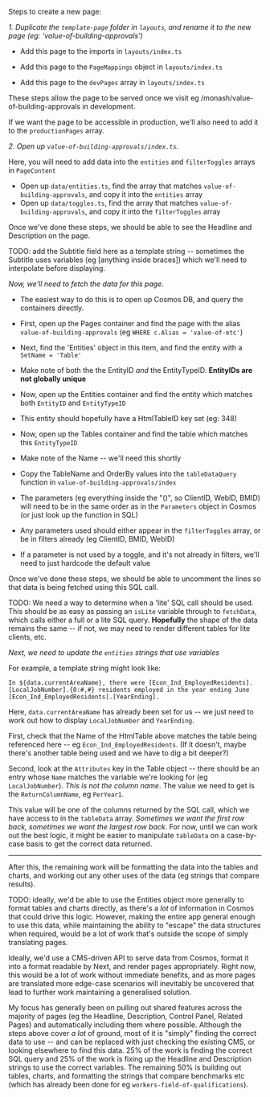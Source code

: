 Steps to create a new page:

_1. Duplicate the `template-page` folder in `layouts`, and rename it to the new page (eg: 'value-of-building-approvals')_

- Add this page to the imports in `layouts/index.ts`

- Add this page to the `PageMappings` object in `layouts/index.ts`

- Add this page to the `devPages` array in `layouts/index.ts`

These steps allow the page to be served once we visit eg /monash/value-of-building-approvals in development.

If we want the page to be accessible in production, we'll also need to add it to the `productionPages` array.

_2. Open up `value-of-building-approvals/index.ts`._

Here, you will need to add data into the `entities` and `filterToggles` arrays in `PageContent`

- Open up `data/entities.ts`, find the array that matches `value-of-building-approvals`, and copy it into the `entities` array
- Open up `data/toggles.ts`, find the array that matches `value-of-building-approvals`, and copy it into the `filterToggles` array

Once we've done these steps, we should be able to see the Headline and Description on the page.

TODO: add the Subtitle field here as a template string -- sometimes the Subtitle uses variables (eg [anything inside braces]) which we'll
need to interpolate before displaying.

_Now, we'll need to fetch the data for this page._

- The easiest way to do this is to open up Cosmos DB, and query the containers directly.

- First, open up the Pages container and find the page with the alias `value-of-building-approvals` (eg `WHERE c.Alias = 'value-of-etc'`)

- Next, find the 'Entities' object in this item, and find the entity with a `SetName = 'Table'`

- Make note of both the the EntityID _and_ the EntityTypeID. **EntityIDs are not globally unique**

- Now, open up the Entities container and find the entity which matches both `EntityID` and `EntityTypeID`

- This entity should hopefully have a HtmlTableID key set (eg: 348)

- Now, open up the Tables container and find the table which matches this `EntityTypeID`

- Make note of the Name -- we'll need this shortly

- Copy the TableName and OrderBy values into the `tableDataQuery` function in `value-of-building-approvals/index`

- The parameters (eg everything inside the "()", so ClientID, WebID, BMID) will need to be in the same order as in the `Parameters` object in Cosmos (or just look up the function in SQL)

- Any parameters used should either appear in the `filterToggles` array, or be in filters already (eg ClientID, BMID, WebID)

- If a parameter is not used by a toggle, and it's not already in filters, we'll need to just hardcode the default value

Once we've done these steps, we should be able to uncomment the lines so that data is being fetched using this SQL call.

TODO: We need a way to determine when a 'lite' SQL call should be used. This should be as easy as passing an `isLite` variable through to `fetchData`,
which calls either a full or a lite SQL query. **Hopefully** the shape of the data remains the same -- if not, we may need to render different
tables for lite clients, etc.

_Next, we need to update the `entities` strings that use variables_

For example, a template string might look like:

`In ${data.currentAreaName}, there were [Econ_Ind_EmployedResidents].[LocalJobNumber].{0:#,#} residents employed in the year ending June [Econ_Ind_EmployedResidents].[YearEnding].`

Here, `data.currentAreaName` has already been set for us -- we just need to work out how to display `LocalJobNumber` and `YearEnding`.

First, check that the Name of the HtmlTable above matches the table being referenced here -- eg `Econ_Ind_EmployedResidents`. (If it doesn't, maybe there's another table being used and we have to dig a bit deeper?)

Second, look at the `Attributes` key in the Table object -- there should be an entry whose `Name` matches the variable we're looking for (eg `LocalJobNumber`). _This is not the column name_. The value we need to get is the `ReturnColumnName`, eg `PerYear1`.

This value will be one of the columns returned by the SQL call, which we have access to in the `tableData` array. _Sometimes we want the first row back, sometimes we want the largest row back_. For now, until we can work out the best logic, it might be easier to manipulate `tableData` on a case-by-case basis to get the correct data returned.

---

After this, the remaining work will be formatting the data into the tables and charts, and working out any other uses of the data (eg strings that compare results).

TODO: ideally, we'd be able to use the Entities object more generally to format tables and charts directly, as there's a _lot_ of information in Cosmos that could drive this logic. However, making the entire app general enough to use this data, while maintaining the ability to "escape"
the data structures when required, would be a lot of work that's outside the scope of simply translating pages.

Ideally, we'd use a CMS-driven API to serve data from Cosmos, format it into a format readable by Next, and render pages appropriately. Right now, this would be a lot of work without immediate benefits, and as more pages are translated more edge-case scenarios will inevitably be uncovered that lead to further work maintaining a generalised solution.

My focus has generally been on pulling out shared features across the majority of pages (eg the Headline, Description, Control Panel, Related Pages) and automatically including them where possible. Although the steps above cover _a lot_ of ground, most of it is "simply" finding the correct data to use -- and can be replaced with just checking the existing CMS, or looking elsewhere to find this data. 25% of the work is finding the correct SQL query and 25% of the work is fixing up the Headline and Description strings to use the correct variables. The remaining 50% is building out tables, charts, and formatting the strings that compare benchmarks etc (which has already been done for eg `workers-field-of-qualifications`).
